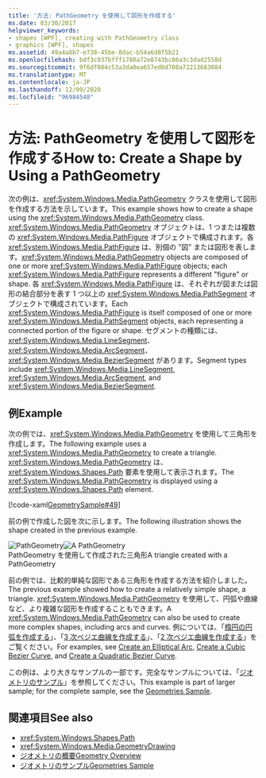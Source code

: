 ```yaml
---
title: '方法: PathGeometry を使用して図形を作成する'
ms.date: 03/30/2017
helpviewer_keywords:
- shapes [WPF], creating with PathGeometry class
- graphics [WPF], shapes
ms.assetid: 49a4a8b7-e738-45be-8dac-b54a6d8f5b21
ms.openlocfilehash: bdf3c937bfff1780a72e8743bc86a3c3dad2558d
ms.sourcegitcommit: 9f6df084c53a3da0ea657ed0d708a72213683084
ms.translationtype: MT
ms.contentlocale: ja-JP
ms.lasthandoff: 12/09/2020
ms.locfileid: "96984548"
---
```

# <a name="how-to-create-a-shape-by-using-a-pathgeometry"></a><span data-ttu-id="2c010-102">方法: PathGeometry を使用して図形を作成する</span><span class="sxs-lookup"><span data-stu-id="2c010-102">How to: Create a Shape by Using a PathGeometry</span></span>
<span data-ttu-id="2c010-103">次の例は、<xref:System.Windows.Media.PathGeometry> クラスを使用して図形を作成する方法を示しています。</span><span class="sxs-lookup"><span data-stu-id="2c010-103">This example shows how to create a shape using the <xref:System.Windows.Media.PathGeometry> class.</span></span> <span data-ttu-id="2c010-104"><xref:System.Windows.Media.PathGeometry> オブジェクトは、1 つまたは複数の <xref:System.Windows.Media.PathFigure> オブジェクトで構成されます。各 <xref:System.Windows.Media.PathFigure> は、別個の "図" または図形を表します。</span><span class="sxs-lookup"><span data-stu-id="2c010-104"><xref:System.Windows.Media.PathGeometry> objects are composed of one or more <xref:System.Windows.Media.PathFigure> objects; each <xref:System.Windows.Media.PathFigure> represents a different "figure" or shape.</span></span> <span data-ttu-id="2c010-105">各 <xref:System.Windows.Media.PathFigure> は、それぞれが図または図形の結合部分を表す 1 つ以上の <xref:System.Windows.Media.PathSegment> オブジェクトで構成されています。</span><span class="sxs-lookup"><span data-stu-id="2c010-105">Each <xref:System.Windows.Media.PathFigure> is itself composed of one or more <xref:System.Windows.Media.PathSegment> objects, each representing a connected portion of the figure or shape.</span></span> <span data-ttu-id="2c010-106">セグメントの種類には、<xref:System.Windows.Media.LineSegment>、<xref:System.Windows.Media.ArcSegment>、<xref:System.Windows.Media.BezierSegment> があります。</span><span class="sxs-lookup"><span data-stu-id="2c010-106">Segment types include <xref:System.Windows.Media.LineSegment>, <xref:System.Windows.Media.ArcSegment>, and <xref:System.Windows.Media.BezierSegment>.</span></span>  
  
## <a name="example"></a><span data-ttu-id="2c010-107">例</span><span class="sxs-lookup"><span data-stu-id="2c010-107">Example</span></span>  
 <span data-ttu-id="2c010-108">次の例では、<xref:System.Windows.Media.PathGeometry> を使用して三角形を作成します。</span><span class="sxs-lookup"><span data-stu-id="2c010-108">The following example uses a <xref:System.Windows.Media.PathGeometry> to create a triangle.</span></span> <span data-ttu-id="2c010-109"><xref:System.Windows.Media.PathGeometry> は、<xref:System.Windows.Shapes.Path> 要素を使用して表示されます。</span><span class="sxs-lookup"><span data-stu-id="2c010-109">The  <xref:System.Windows.Media.PathGeometry> is displayed using a <xref:System.Windows.Shapes.Path> element.</span></span>  
  
 [!code-xaml[GeometrySample#49](~/samples/snippets/csharp/VS_Snippets_Wpf/GeometrySample/CS/pathgeometryexample.xaml#49)]  
  
 <span data-ttu-id="2c010-110">前の例で作成した図を次に示します。</span><span class="sxs-lookup"><span data-stu-id="2c010-110">The following illustration shows the shape created in the previous example.</span></span>  
  
 <span data-ttu-id="2c010-111">![PathGeometry](./media/wcpsdk-graphicsmm-pathgeometry-triangle.gif "wcpsdk_graphicsmm_pathgeometry_triangle")</span><span class="sxs-lookup"><span data-stu-id="2c010-111">![A PathGeometry](./media/wcpsdk-graphicsmm-pathgeometry-triangle.gif "wcpsdk_graphicsmm_pathgeometry_triangle")</span></span>  
<span data-ttu-id="2c010-112">PathGeometry を使用して作成された三角形</span><span class="sxs-lookup"><span data-stu-id="2c010-112">A triangle created with a PathGeometry</span></span>  
  
 <span data-ttu-id="2c010-113">前の例では、比較的単純な図形である三角形を作成する方法を紹介しました。</span><span class="sxs-lookup"><span data-stu-id="2c010-113">The previous example showed how to create a relatively simple shape, a triangle.</span></span> <span data-ttu-id="2c010-114"><xref:System.Windows.Media.PathGeometry> を使用して、円弧や曲線など、より複雑な図形を作成することもできます。</span><span class="sxs-lookup"><span data-stu-id="2c010-114">A <xref:System.Windows.Media.PathGeometry> can also be used to create more complex shapes, including arcs and curves.</span></span> <span data-ttu-id="2c010-115">例については、「[楕円の円弧を作成する](how-to-create-an-elliptical-arc.md)」、「[3 次ベジエ曲線を作成する](how-to-create-a-cubic-bezier-curve.md)」、「[2 次ベジエ曲線を作成する](how-to-create-a-quadratic-bezier-curve.md)」をご覧ください。</span><span class="sxs-lookup"><span data-stu-id="2c010-115">For examples, see [Create an Elliptical Arc](how-to-create-an-elliptical-arc.md), [Create a Cubic Bezier Curve](how-to-create-a-cubic-bezier-curve.md), and [Create a Quadratic Bezier Curve](how-to-create-a-quadratic-bezier-curve.md).</span></span>  
  
 <span data-ttu-id="2c010-116">この例は、より大きなサンプルの一部です。完全なサンプルについては、「[ジオメトリのサンプル](https://github.com/Microsoft/WPF-Samples/tree/master/Graphics/Geometry)」を参照してください。</span><span class="sxs-lookup"><span data-stu-id="2c010-116">This example is part of larger sample; for the complete sample, see the [Geometries Sample](https://github.com/Microsoft/WPF-Samples/tree/master/Graphics/Geometry).</span></span>  
  
## <a name="see-also"></a><span data-ttu-id="2c010-117">関連項目</span><span class="sxs-lookup"><span data-stu-id="2c010-117">See also</span></span>

- <xref:System.Windows.Shapes.Path>
- <xref:System.Windows.Media.GeometryDrawing>
- [<span data-ttu-id="2c010-118">ジオメトリの概要</span><span class="sxs-lookup"><span data-stu-id="2c010-118">Geometry Overview</span></span>](geometry-overview.md)
- [<span data-ttu-id="2c010-119">ジオメトリのサンプル</span><span class="sxs-lookup"><span data-stu-id="2c010-119">Geometries Sample</span></span>](https://github.com/Microsoft/WPF-Samples/tree/master/Graphics/Geometry)
